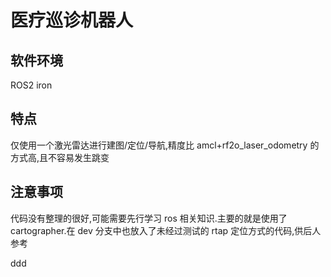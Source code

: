 # 医疗巡诊机器人

## 软件环境

ROS2 iron

## 特点

仅使用一个激光雷达进行建图/定位/导航,精度比 amcl+rf2o_laser_odometry 的方式高,且不容易发生跳变

## 注意事项

代码没有整理的很好,可能需要先行学习 ros 相关知识.主要的就是使用了 cartographer.在 dev 分支中也放入了未经过测试的 rtap 定位方式的代码,供后人参考

ddd
